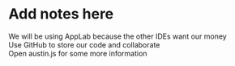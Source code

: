 # Add notes here  
We will be using AppLab because the other IDEs want our money  
Use GitHub to store our code and collaborate  
Open austin.js for some more information  
